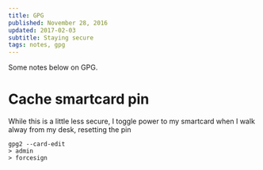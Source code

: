 ```yaml
---
title: GPG
published: November 28, 2016
updated: 2017-02-03 
subtitle: Staying secure
tags: notes, gpg
---
```


Some notes below on GPG.

# Cache smartcard pin

While this is a little less secure, I toggle power to my smartcard when I walk alway from my desk, resetting the pin
```
gpg2 --card-edit
> admin
> forcesign
```
